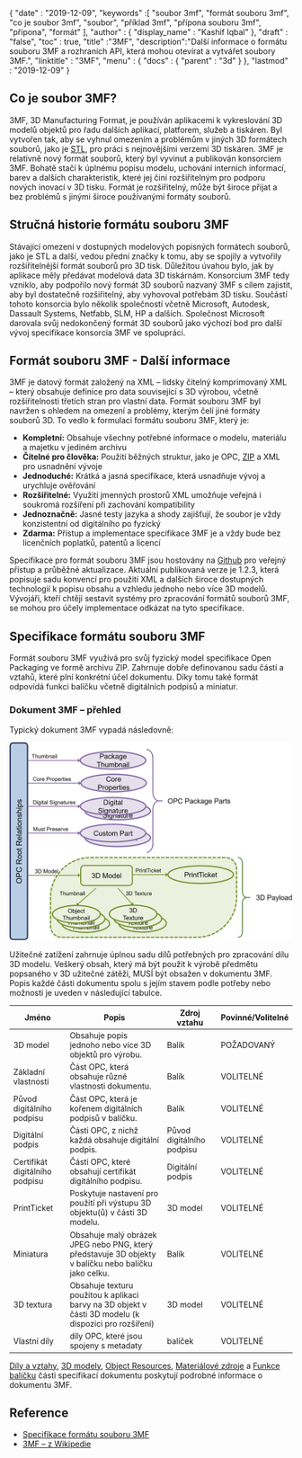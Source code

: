 {
  "date" : "2019-12-09",
  "keywords" :[ "soubor 3mf", "formát souboru 3mf", "co je soubor 3mf", "soubor", "příklad 3mf", "přípona souboru 3mf", "přípona", "formát" ],
  "author" : {
    "display_name" : "Kashif Iqbal"
},
  "draft" : "false",
  "toc" : true,
  "title" :"3MF",
  "description":"Další informace o formátu souboru 3MF a rozhraních API, která mohou otevírat a vytvářet soubory 3MF.",
  "linktitle" : "3MF",
  "menu" : {
    "docs" : {
      "parent" : "3d"
}
},
  "lastmod" : "2019-12-09"
}

## Co je soubor 3MF?

3MF, 3D Manufacturing Format, je používán aplikacemi k vykreslování 3D modelů objektů pro řadu dalších aplikací, platforem, služeb a tiskáren. Byl vytvořen tak, aby se vyhnul omezením a problémům v jiných 3D formátech souborů, jako je [STL](/cs/cad/stl/), pro práci s nejnovějšími verzemi 3D tiskáren. 3MF je relativně nový formát souborů, který byl vyvinut a publikován konsorciem 3MF. Bohatě stačí k úplnému popisu modelu, uchování interních informací, barev a dalších charakteristik, které jej činí rozšiřitelným pro podporu nových inovací v 3D tisku. Formát je rozšiřitelný, může být široce přijat a bez problémů s jinými široce používanými formáty souborů.

## Stručná historie formátu souboru 3MF

Stávající omezení v dostupných modelových popisných formátech souborů, jako je STL a další, vedou přední značky k tomu, aby se spojily a vytvořily rozšiřitelnější formát souborů pro 3D tisk. Důležitou úvahou bylo, jak by aplikace měly předávat modelová data 3D tiskárnám. Konsorcium 3MF tedy vzniklo, aby podpořilo nový formát 3D souborů nazvaný 3MF s cílem zajistit, aby byl dostatečně rozšiřitelný, aby vyhovoval potřebám 3D tisku. Součástí tohoto konsorcia bylo několik společností včetně Microsoft, Autodesk, Dassault Systems, Netfabb, SLM, HP a dalších. Společnost Microsoft darovala svůj nedokončený formát 3D souborů jako výchozí bod pro další vývoj specifikace konsorcia 3MF ve spolupráci.

## Formát souboru 3MF - Další informace

3MF je datový formát založený na XML – lidsky čitelný komprimovaný XML – který obsahuje definice pro data související s 3D výrobou, včetně rozšiřitelnosti třetích stran pro vlastní data. Formát souboru 3MF byl navržen s ohledem na omezení a problémy, kterým čelí jiné formáty souborů 3D. To vedlo k formulaci formátu souboru 3MF, který je:

* **Kompletní:** Obsahuje všechny potřebné informace o modelu, materiálu a majetku v jediném archivu
* **Čitelné pro člověka:** Použití běžných struktur, jako je OPC, [ZIP](/cs/compression/zip/) a XML pro usnadnění vývoje
* **Jednoduché:** Krátká a jasná specifikace, která usnadňuje vývoj a urychluje ověřování
* **Rozšiřitelné:** Využití jmenných prostorů XML umožňuje veřejná i soukromá rozšíření při zachování kompatibility
* **Jednoznačně:** Jasné testy jazyka a shody zajišťují, že soubor je vždy konzistentní od digitálního po fyzický
* **Zdarma:** Přístup a implementace specifikace 3MF je a vždy bude bez licenčních poplatků, patentů a licencí

Specifikace pro formát souboru 3MF jsou hostovány na [Github](https://github.com/3MFConsortium/spec_core/blob/master/3MF%20Core%20Specification.md) pro veřejný přístup a průběžné aktualizace. Aktuální publikovaná verze je 1.2.3, která popisuje sadu konvencí pro použití XML a dalších široce dostupných technologií k popisu obsahu a vzhledu jednoho nebo více 3D modelů. Vývojáři, kteří chtějí sestavit systémy pro zpracování formátů souborů 3MF, se mohou pro účely implementace odkázat na tyto specifikace.

## Specifikace formátu souboru 3MF

Formát souboru 3MF využívá pro svůj fyzický model specifikace Open Packaging ve formě archivu ZIP. Zahrnuje dobře definovanou sadu částí a vztahů, které plní konkrétní účel dokumentu. Díky tomu také formát odpovídá funkci balíčku včetně digitálních podpisů a miniatur.

### Dokument 3MF – přehled

Typický dokument 3MF vypadá následovně:

![3MF Document Structure](https://raw.githubusercontent.com/3MFConsortium/spec_core/master/images/figure_2-1.png "3MF Document Structure")

Užitečné zatížení zahrnuje úplnou sadu dílů potřebných pro zpracování dílu 3D modelu. Veškerý obsah, který má být použit k výrobě předmětu popsaného v 3D užitečné zátěži, MUSÍ být obsažen v dokumentu 3MF. Popis každé části dokumentu spolu s jejím stavem podle potřeby nebo možnosti je uveden v následující tabulce.


|**Jméno**|**Popis**|**Zdroj vztahu**|**Povinné/Volitelné**
--- | --- | --- | ---
|3D model|Obsahuje popis jednoho nebo více 3D objektů pro výrobu.|Balík|POŽADOVANÝ
|Základní vlastnosti|Část OPC, která obsahuje různé vlastnosti dokumentu.|Balík|VOLITELNÉ
|Původ digitálního podpisu|Část OPC, která je kořenem digitálních podpisů v balíčku.|Balík|VOLITELNÉ
|Digitální podpis|Části OPC, z nichž každá obsahuje digitální podpis.|Původ digitálního podpisu|VOLITELNÉ
|Certifikát digitálního podpisu|Části OPC, které obsahují certifikát digitálního podpisu.|Digitální podpis|VOLITELNÉ
|PrintTicket|Poskytuje nastavení pro použití při výstupu 3D objektu(ů) v části 3D modelu.|3D model|VOLITELNÉ
|Miniatura|Obsahuje malý obrázek JPEG nebo PNG, který představuje 3D objekty v balíčku nebo balíčku jako celku.|Balík|VOLITELNÉ
|3D textura|Obsahuje texturu použitou k aplikaci barvy na 3D objekt v části 3D modelu (k dispozici pro rozšíření)|3D model|VOLITELNÉ
|Vlastní díly|díly OPC, které jsou spojeny s metadaty|balíček|VOLITELNÉ

[Díly a vztahy](https://github.com/3MFConsortium/spec_core/blob/master/3MF%20Core%20Specification.md#chapter-2-parts-and-relationships), [3D modely](https://github.com/3MFConsortium/spec_core/blob/master/3MF%20Core%20Specification.md#chapter-3-3d-models), [Object Resources](https://github.com/3MFConsortium/spec_core/blob/master/3MF%20Core%20Specification.md#chapter-4-object-resources), [Materiálové zdroje](https://github.com/3MFConsortium/spec_core/blob/master/3MF%20Core%20Specification.md#chapter-5-material-resources) a [Funkce balíčku](https://github.com/3MFConsortium/spec_core/blob/master/3MF%20Core%20Specification.md#chapter-6-3mf-document-package-features) části specifikací dokumentu poskytují podrobné informace o dokumentu 3MF.

## Reference ##

* [Specifikace formátu souboru 3MF](https://github.com/3MFConsortium/spec_core)
* [3MF – z Wikipedie](https://en.wikipedia.org/wiki/3D_Manufacturing_Format)

